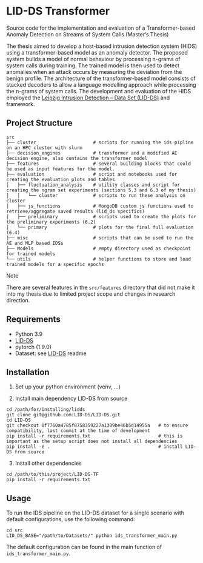 # LID-DS Transformer

Source code for the implementation and evaluation of a Transformer-based Anomaly Detection on Streams of System Calls (Master’s Thesis)

The thesis aimed to develop a host-based intrusion detection system (HIDS) using
a transformer-based model as an anomaly detector. The proposed system builds a model of
normal behaviour by processing n-grams of system calls during training. The trained model
is then used to detect anomalies when an attack occurs by measuring the deviation from the
benign profile.
The architecture of the transformer-based model consists of stacked decoders to allow a
language modelling approach while processing the n-grams of system calls. The development
and evaluation of the HIDS employed the [Leipzig Intrusion Detection – Data Set (LID-DS)](https://github.com/LID-DS/LID-DS) and
framework.

## Project Structure

```text
src
├── cluster                     # scripts for running the ids pipline on an HPC cluster with slurm
├── decision_engines            # transformer and a modified AE decision engine, also contains the transformer model
├── features                    # several building blocks that could be used as input features for the model.
├── evaluation                  # script and notebooks used for creating the evaluation plots and tables
│   ├── fluctuation_analysis    # utility classes and script for creating the ngram set experiments (sections 5.3 and 6.3 of my thesis)
│   │   └── cluster             # scripts to run these analysis on cluster
│   ├── js_functions            # MongoDB custom js functions used to retrieve/aggregate saved results (lid_ds specifics)
│   ├── preliminary             # scripts used to create the plots for the preliminary experiments (6.2)
│   └── primary                 # plots for the final full evaluation (6.4)
├── misc                        # scripts that can be used to run the AE and MLP based IDSs
├── Models                      # empty directory used as checkpoint for trained models
└── utils                       # helper functions to store and load trained models for a specific epochs

```
> [!NOTE]
> There are several features in the `src/features` directory that did not make it into my thesis due to limited project scope and changes in research direction.

## Requirements

- Python 3.9
- [LID-DS](https://github.com/LID-DS/LID-DS)
- pytorch (1.9.0)
- Dataset: see [LID-DS](https://github.com/LID-DS/LID-DS) readme

## Installation

1. Set up your python environment (venv, ...)

2. Install main dependency LID-DS from source
```shell
cd /path/for/installing/lidds
git clone git@github.com:LID-DS/LID-DS.git
cd LID-DS
git checkout 0f7760a4785f8758359227a1309be46b5d14955a   # to ensure compatibility, last commit at the time of development
pip install -r requirements.txt                         # this is important as the setup script does not install all dependencies
pip install -e .                                        # install LID-DS from source
```

3. Install other dependencies
```shell
cd /path/to/this/project/LID-DS-TF
pip install -r requirements.txt
```

## Usage

To run the IDS pipeline on the LID-DS dataset for a single scenario with default configurations, use the following command:
```shell
cd src
LID_DS_BASE="/path/to/Datasets/" python ids_transformer_main.py
```
The default configuration can be found in the main function of `ids_transformer_main.py`.

